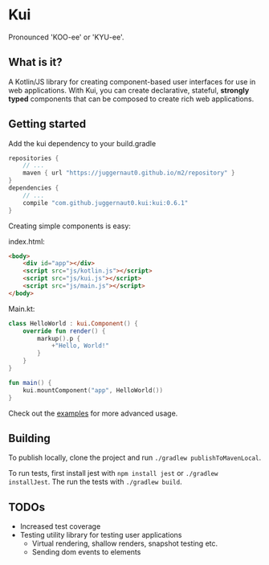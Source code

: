 # Kui

Pronounced 'KOO-ee' or 'KYU-ee'.

## What is it?

A Kotlin/JS library for creating component-based user interfaces for use in 
web applications. With Kui, you can create declarative, stateful, **strongly 
typed** components that can be composed to create rich web applications.

## Getting started

Add the kui dependency to your build.gradle
```groovy
repositories {
    // ...
    maven { url "https://juggernaut0.github.io/m2/repository" }
}
dependencies {
    // ...
    compile "com.github.juggernaut0.kui:kui:0.6.1"
}
```

Creating simple components is easy:

index.html:
```html
<body>
    <div id="app"></div>
    <script src="js/kotlin.js"></script>
    <script src="js/kui.js"></script>
    <script src="js/main.js"></script>
</body>
```

Main.kt:
```kotlin
class HelloWorld : kui.Component() {
    override fun render() {
        markup().p {
            +"Hello, World!"
        }
    }
}

fun main() {
    kui.mountComponent("app", HelloWorld())
}
```

Check out the [examples](example/src/main/kotlin) for more advanced 
usage.

## Building

To publish locally, clone the project and run 
`./gradlew publishToMavenLocal`.

To run tests, first install jest with `npm install jest` or 
`./gradlew installJest`. The run the tests with `./gradlew build`.

## TODOs

* Increased test coverage
* Testing utility library for testing user applications
    * Virtual rendering, shallow renders, snapshot testing etc.
    * Sending dom events to elements
